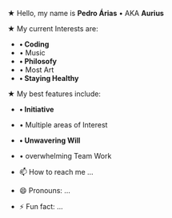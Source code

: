 **★** Hello, my name is **Pedro Árias**
   • AKA **Aurius**



**★** My current Interests are:
-    **• Coding**
-    • Music
-    **• Philosofy**
-    • Most Art
-    **• Staying Healthy**



**★** My best features include:
-   **• Initiative**
- • Multiple areas of Interest
-   **• Unwavering Will**
- • overwhelming Team Work
    
- 📫 How to reach me ...
- 😄 Pronouns: ...
- ⚡ Fun fact: ...

<!---
1Aurius/1Aurius is a ✨ special ✨ repository because its `README.md` (this file) appears on your GitHub profile.
You can click the Preview link to take a look at your changes.
--->
